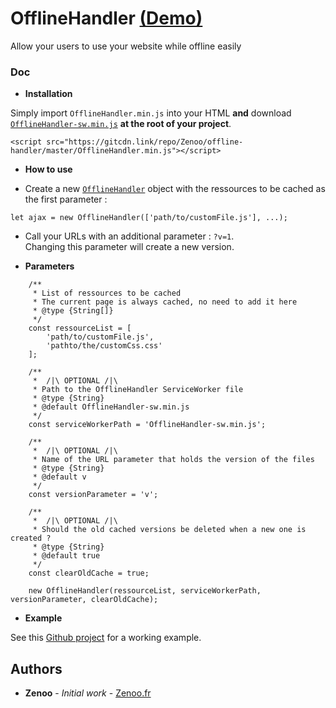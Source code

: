 # OfflineHandler [(Demo)](https://zenoo.github.io/offline-app-example/?v=1)

Allow your users to use your website while offline easily

### Doc

* **Installation**

Simply import `OfflineHandler.min.js` into your HTML **and** download <a href="https://raw.githubusercontent.com/Zenoo/offline-handler/master/OfflineHandler-sw.min.js" target="_blank">`OfflineHandler-sw.min.js`</a> **at the root of your project**.
```
<script src="https://gitcdn.link/repo/Zenoo/offline-handler/master/OfflineHandler.min.js"></script>	
```
* **How to use**

 - Create a new [`OfflineHandler`](https://zenoo.github.io/offline-handler/OfflineHandler.html) object with the ressources to be cached as the first parameter :
```
let ajax = new OfflineHandler(['path/to/customFile.js'], ...);
```  

 - Call your URLs with an additional parameter : `?v=1`.  
Changing this parameter will create a new version.

* **Parameters**

```
	/**
	 * List of ressources to be cached
	 * The current page is always cached, no need to add it here
	 * @type {String[]}
	 */
	const ressourceList = [
		'path/to/customFile.js',
		'pathto/the/customCss.css'
	];

	/**
	 *  /|\ OPTIONAL /|\
	 * Path to the OfflineHandler ServiceWorker file
	 * @type {String}
	 * @default OfflineHandler-sw.min.js
	 */
	const serviceWorkerPath = 'OfflineHandler-sw.min.js';

	/**
	 *  /|\ OPTIONAL /|\
	 * Name of the URL parameter that holds the version of the files
	 * @type {String}
	 * @default v
	 */
	const versionParameter = 'v';

	/**
	 *  /|\ OPTIONAL /|\
	 * Should the old cached versions be deleted when a new one is created ?
	 * @type {String}
	 * @default true
	 */
	const clearOldCache = true;

	new OfflineHandler(ressourceList, serviceWorkerPath, versionParameter, clearOldCache);
```

* **Example**

See this [Github project](https://zenoo.github.io/offline-app-example/?v=1) for a working example.

## Authors

* **Zenoo** - *Initial work* - [Zenoo.fr](https://zenoo.fr)